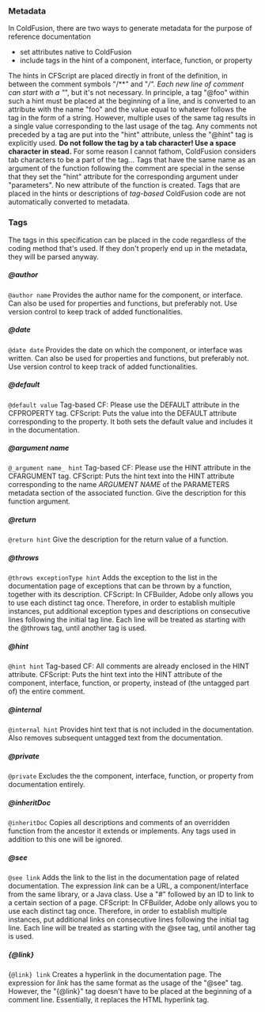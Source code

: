 ### Metadata

In ColdFusion, there are two ways to generate metadata for the purpose of reference documentation

  * set attributes native to ColdFusion
  * include tags in the hint of a component, interface, function, or property

The hints in CFScript are placed directly in front of the definition, in between the comment symbols &quot;/**&quot; and &quot;*/&quot;. Each new line of comment can start with a &quot;*&quot;, but it's not necessary. In principle, a tag &quot;@foo&quot; within such a hint must be placed at the beginning of a line, and is converted to an attribute with the name &quot;foo&quot; and the value equal to whatever follows the tag in the form of a string. However, multiple uses of the same tag results in a single value corresponding to the last usage of the tag. Any comments not preceded by a tag are put into the &quot;hint&quot; attribute, unless the &quot;@hint&quot; tag is explicitly used.
**Do not follow the tag by a tab character! Use a space character in stead.** For some reason I cannot fathom, ColdFusion considers tab characters to be a part of the tag...
Tags that have the same name as an argument of the function following the comment are special in the sense that they set the &quot;hint&quot; attribute for the corresponding argument under &quot;parameters&quot;. No new attribute of the function is created.
Tags that are placed in the hints or descriptions of _tag-based_ ColdFusion code are not automatically converted to metadata.

### Tags

The tags in this specification can be placed in the code regardless of the coding method that's used. If they don't properly end up in the metadata, they will be parsed anyway.

##### @author

`@author name`
Provides the author name for the component, or interface. Can also be used for properties and functions, but preferably not. Use version control to keep track of added functionalities.

##### @date

`@date date`
Provides the date on which the component, or interface was written. Can also be used for properties and functions, but preferably not. Use version control to keep track of added functionalities.

##### @default

`@default value`
Tag-based CF: Please use the DEFAULT attribute in the CFPROPERTY tag.
CFScript: Puts the value into the DEFAULT attribute corresponding to the property. It both sets the default value and includes it in the documentation.

##### @_argument name_

`@_argument name_ hint`
Tag-based CF: Please use the HINT attribute in the CFARGUMENT tag.
CFScript: Puts the hint text into the HINT attribute corresponding to the name _ARGUMENT NAME_ of the PARAMETERS metadata section of the associated function.
Give the description for this function argument.

##### @return

`@return hint`
Give the description for the return value of a function.

##### @throws

`@throws exceptionType hint`
Adds the exception to the list in the documentation page of exceptions that can be thrown by a function, together with its description.
CFScript: In CFBuilder, Adobe only allows you to use each distinct tag once. Therefore, in order to establish multiple instances, put additional exception types and descriptions on consecutive lines following the initial tag line. Each line will be treated as starting with the @throws tag, until another tag is used.

##### @hint

`@hint hint`
Tag-based CF: All comments are already enclosed in the HINT attribute.
CFScript: Puts the hint text into the HINT attribute of the component, interface, function, or property, instead of (the untagged part of) the entire comment.

##### @internal

`@internal hint`
Provides hint text that is not included in the documentation. Also removes subsequent untagged text from the documentation.

##### @private

`@private`
Excludes the the component, interface, function, or property from documentation entirely.

##### @inheritDoc

`@inheritDoc`
Copies all descriptions and comments of an overridden function from the ancestor it extends or implements. Any tags used in addition to this one will be ignored.

##### @see

`@see link`
Adds the link to the list in the documentation page of related documentation. The expression _link_ can be a URL, a component/interface from the same library, or a Java class. Use a &quot;#&quot; followed by an ID to link to a certain section of a page.
CFScript: In CFBuilder, Adobe only allows you to use each distinct tag once. Therefore, in order to establish multiple instances, put additional links on consecutive lines following the initial tag line. Each line will be treated as starting with the @see tag, until another tag is used.

##### {@link}

{`@link} link`
Creates a hyperlink in the documentation page. The expression for _link_ has the same format as the usage of the &quot;@see&quot; tag. However, the &quot;{@link}&quot; tag doesn't have to be placed at the beginning of a comment line. Essentially, it replaces the HTML hyperlink tag.
